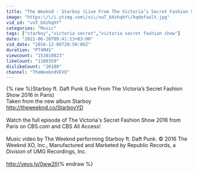 ```yaml
---
title: "The Weeknd - Starboy (Live From The Victoria’s Secret Fashion Show 2016 in Paris)"
image: "https:\/\/i.ytimg.com\/vi\/vuT_bXzhqhY\/hqdefault.jpg"
vid_id: "vuT_bXzhqhY"
categories: "Music"
tags: ["starboy","victoria secret","victoria secret fashion show"]
date: "2021-06-26T09:41:13+03:00"
vid_date: "2016-12-06T20:50:06Z"
duration: "PT4M4S"
viewcount: "153810823"
likeCount: "1108359"
dislikeCount: "26180"
channel: "TheWeekndVEVO"
---
```

{% raw %}Starboy ft. Daft Punk (Live From The Victoria’s Secret Fashion Show 2016 in Paris)<br />Taken from the new album Starboy<br /><a rel="nofollow" target="blank" href="http://theweeknd.co/StarboyYD">http://theweeknd.co/StarboyYD</a> <br /><br />Watch the full episode of The Victoria's Secret Fashion Show 2016 from Paris on CBS.com and CBS All Access!<br /><br />Music video by The Weeknd performing Starboy ft. Daft Punk. © 2016 The Weeknd XO, Inc., Manufactured and Marketed by Republic Records, a Division of UMG Recordings, Inc.<br /><br /><a rel="nofollow" target="blank" href="http://vevo.ly/0ww2Il">http://vevo.ly/0ww2Il</a>{% endraw %}
